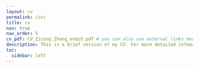 ```yaml
---
layout: cv
permalink: /cv/
title: cv
nav: true
nav_order: 5
cv_pdf: CV_Zicong_Zhang_en&zh.pdf # you can also use external links here
description: This is a brief version of my CV. For more detailed infomation, you can download the pdf by clicking the upper right button.
toc:
  sidebar: left
---
```

